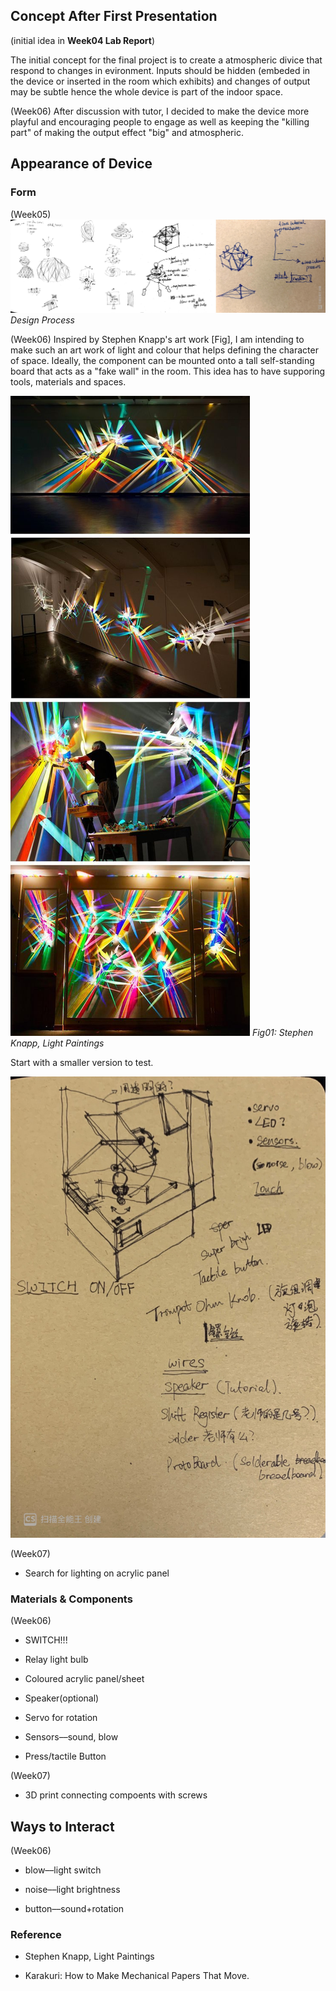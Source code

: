 ## Concept After First Presentation

(initial idea in **Week04 Lab Report**)

The initial concept for the final project is to create a atmospheric divice that respond to changes in evironment. Inputs should be hidden (embeded in the device or inserted in the room which exhibits) and changes of output may be subtle hence the whole device is part of the indoor space.

(Week06) After discussion with tutor, I decided to make the device more playful and encouraging people to engage as well as keeping the "killing part" of making the output effect "big" and atmospheric.

## Appearance of Device

### Form
(Week05)
![Fig01](Sketch01.jpg)
*Design Process*

(Week06) Inspired by Stephen Knapp's art work [Fig], I am intending to make such an art work of light and colour that helps defining the character of space. Ideally, the component can be mounted onto a tall self-standing board that acts as a "fake wall" in the room. This idea has to have supporing tools, materials and spaces.

![Fig02](Precedent01.jpg)
*Fig01: Stephen Knapp, Light Paintings*

Start with a smaller version to test.

![Fig03](Sketch02.jpg)

(Week07)

- Search for lighting on acrylic panel

### Materials & Components

(Week06)

- SWITCH!!!

- Relay light bulb

- Coloured acrylic panel/sheet

- Speaker(optional)

- Servo for rotation

- Sensors––sound, blow

- Press/tactile Button

(Week07)

- 3D print connecting compoents with screws

## Ways to Interact

(Week06) 

- blow––light switch

- noise––light brightness

- button––sound+rotation


### Reference

- Stephen Knapp, Light Paintings

- Karakuri: How to Make Mechanical Papers That Move.

